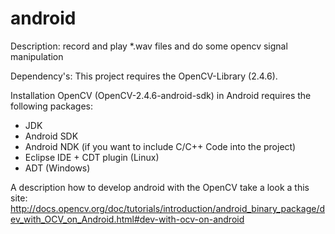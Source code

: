 android
=======

Description:
record and play *.wav files and do some opencv signal manipulation

Dependency's:
This project requires the OpenCV-Library (2.4.6). 

Installation OpenCV (OpenCV-2.4.6-android-sdk) in Android requires the following packages:
- JDK
- Android SDK
- Android NDK (if you want to include C/C++ Code into the project)
- Eclipse IDE + CDT plugin (Linux)
- ADT (Windows)

A description how to develop android with the OpenCV take a look a this site:
http://docs.opencv.org/doc/tutorials/introduction/android_binary_package/dev_with_OCV_on_Android.html#dev-with-ocv-on-android




